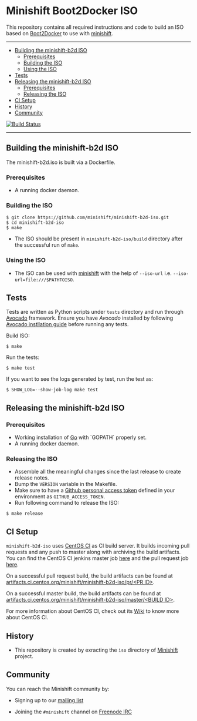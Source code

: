 # Minishift Boot2Docker ISO
This repository contains all required instructions and code to build an ISO based on [Boot2Docker](https://github.com/boot2docker/boot2docker) to use with [minishift](https://github.com/minishift/minishift).

----

<!-- MarkdownTOC -->

- [Building the minishift-b2d ISO](#building-the-b2d-iso)
    - [Prerequisites](#prerequisites)
    - [Building the ISO](#building-the-iso)
    - [Using the ISO](#using-the-iso)
- [Tests](#tests)
- [Releasing the minishift-b2d ISO](#releasing-the-b2d-iso)
    - [Prerequisites](#release-prerequisites)
    - [Releasing the ISO](#releasing-the-iso)
- [CI Setup](#ci-setup)
- [History](#history)
- [Community](#community)

<!-- /MarkdownTOC -->

[![Build Status](https://ci.centos.org/buildStatus/icon?job=minishift-b2d-iso)](https://ci.centos.org/job/minishift-b2d-iso/)

----

<a name="building-the-b2d-iso"></a>
## Building the minishift-b2d ISO

The minishift-b2d.iso is built via a Dockerfile.

<a name="prerequisites"></a>
### Prerequisites

* A running docker daemon.

<a name="building-the-iso"></a>
### Building the ISO

```
$ git clone https://github.com/minishift/minishift-b2d-iso.git
$ cd minishift-b2d-iso
$ make
```
- The ISO should be present in `minishift-b2d-iso/build` directory after the successful run of `make`.

<a name="using-the-iso"></a>
### Using the ISO
- The ISO can be used with [minishift](https://github.com/minishift/minishift) with the help of `--iso-url` i.e. `--iso-url=file:///$PATHTOISO`.

<a name="tests"></a>
## Tests

Tests are written as Python scripts under `tests` directory and run through [Avocado](avocado-framework.readthedocs.io) framework. Ensure you have _Avocado_ installed by following [Avocado instllation guide](http://avocado-framework.readthedocs.io/en/44.0/GetStartedGuide.html#installing-avocado) before running any tests.

Build ISO:
```
$ make
```

Run the tests:
```
$ make test
```

If you want to see the logs generated by test, run the test as:
```
$ SHOW_LOG=--show-job-log make test
```

<a name="releasing-the-b2d-iso"></a>
## Releasing the minishift-b2d ISO

<a name="release-prerequisites"></a>
### Prerequisites

- Working installation of [Go](https://en.wikipedia.org/wiki/Go_(programming_language)) with `GOPATH` properly set.
- A running docker daemon.

<a name="releasing-the-iso"></a>
### Releasing the ISO

- Assemble all the meaningful changes since the last release to create release notes.
- Bump the `VERSION` variable in the Makefile.
- Make sure to have a [Github personal access token](https://help.github.com/articles/creating-an-access-token-for-command-line-use) defined in your environment as `GITHUB_ACCESS_TOKEN`.
- Run following command to release the ISO:

```
$ make release
```

<a name="ci-setup"></a>
## CI Setup

`minishift-b2d-iso` uses [CentOS CI](https://ci.centos.org/) as CI build server.
It builds incoming pull requests and any push to master along with archiving the build artifacts.
You can find the CentOS CI jenkins master job [here](https://ci.centos.org/job/minishift-b2d-iso/) and the pull request job [here](https://ci.centos.org/job/minishift-b2d-iso-pr/).

On a successful pull request build, the build artifacts can be found at
[artifacts.ci.centos.org/minishift/minishift-b2d-iso/pr/\<PR ID\>](http://artifacts.ci.centos.org/minishift/minishift-b2d-iso/pr/).

On a successful master build, the build artifacts can be found at
[artifacts.ci.centos.org/minishift/minishift-b2d-iso/master/\<BUILD ID\>](http://artifacts.ci.centos.org/minishift/minishift-b2d-iso/master/).

For more information about CentOS CI, check out its [Wiki](https://wiki.centos.org/QaWiki/CI) to
know more about CentOS CI.

<a name="history"></a>
## History

- This repository is created by exracting the `iso` directory of [Minishift](https://github.com/minishift/minishift) project.

<a name="community"></a>
## Community

You can reach the Minishift community by:

- Signing up to our [mailing list](https://lists.minishift.io/admin/lists/minishift.lists.minishift.io)

- Joining the `#minishift` channel on [Freenode IRC](https://freenode.net/)
